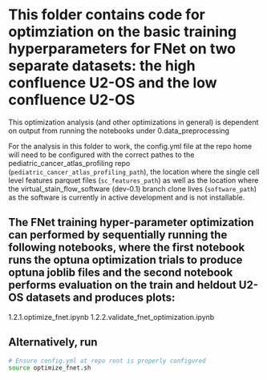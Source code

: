 # This folder contains code for optimziation on the basic training hyperparameters for FNet on two separate datasets: the high confluence U2-OS and the low confluence U2-OS

This optimization analysis (and other optimizations in general) is dependent on output from running the notebooks under 0.data_preprocessing

For the analysis in this folder to work, the config.yml file at the repo home will need to be configured with the correct pathes to the pediatric_cancer_atlas_profiling repo (`pediatric_cancer_atlas_profiling_path`), the location where the single cell level features parquet files (`sc_features_path`) as well as the location where the virtual_stain_flow_software (dev-0.1) branch clone lives (`software_path`) as the software is currently in active development and is not installable.

## The FNet training hyper-parameter optimization can performed by sequentially running the following notebooks, where the first notebook runs the optuna optimization trials to produce optuna joblib files and the second notebook performs evaluation on the train and heldout U2-OS datasets and produces plots:
1.2.1.optimize_fnet.ipynb
1.2.2.validate_fnet_optimization.ipynb

## Alternatively, run
```bash
# Ensure config.yml at repo root is properly configured
source optimize_fnet.sh
```